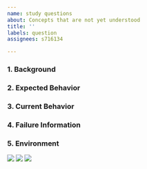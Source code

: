 ```yaml
---
name: study questions
about: Concepts that are not yet understood
title: ''
labels: question
assignees: s716134

---
```


### 1. Background

### 2. Expected Behavior

### 3. Current Behavior

### 4. Failure Information

### 5. Environment
![](https://img.shields.io/badge/windows11-professional-blue) ![](https://img.shields.io/badge/powershell-7.2.3-blue) ![](https://img.shields.io/badge/docker_desktop-4.7.1-blue)
